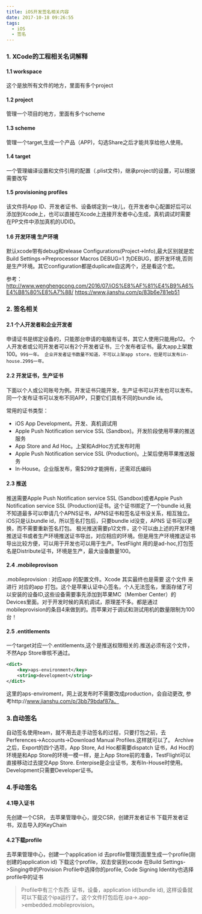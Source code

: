 ```yaml
---
title: iOS开发签名相关内容
date: 2017-10-18 09:26:55
tags:
  - iOS
  - 签名
---
```


### 1. XCode的工程相关名词解释

#### 1.1 workspace
这个是放所有文件的地方，里面有多个project

#### 1.2 project
管理一个项目的地方，里面有多个scheme

#### 1.3 scheme
管理一个target,生成一个产品（APP)，勾选Share之后才能共享给他人使用。

#### 1.4 target
一个管理编译设置和文件引用的配置（.plist文件)，继承project的设置，可以根据需要改写

#### 1.5 provisioning profiles
该文件将App ID、开发者证书、设备绑定到一块儿，在开发者中心配置好后可以添加到Xcode上，也可以直接在Xcode上连接开发者中心生成，真机调试时需要在PP文件中添加真机的UDID。

#### 1.6 开发环境 生产环境 
默认xcode带有debug和release Configurations(Project->Info),最大区别就是宏Build Settings->Preprocessor Macros DEBUG=1 为DEBUG，即开发环境,否则是生产环境。其它configuration都是duplicate自这两个，还是看这个宏。

<!-- more -->
参考：
http://www.wenghengcong.com/2016/07/iOS%E8%AF%81%E4%B9%A6%E4%B8%80%E8%A7%88/
https://www.jianshu.com/p/83b6e781eb51

### 2. 签名相关

#### 2.1 个人开发者和企业开发者
申请证书是绑定设备的，只能那台申请的电脑有证书，其它人使用只能用p12。
个人开发者或公司开发者可以有2个开发者证书，三个发布者证书。最大app上架数100。`99$一年。
企业开发者证书数量不知道，不可以上架app store，但是可以发布in-house.299$一年。`

#### 2.2 开发证书，生产证书
下面以个人或公司账号为例。开发证书只能开发，生产证书可以开发也可以发布。同一个发布证书可以发布不同APP，只要它们具有不同的bundle id。

常用的证书类型：
  * iOS App Development。开发、真机调试用
  * Apple Push Notification service SSL (Sandbox)。开发阶段使用苹果的推送服务
  * App Store and Ad Hoc。上架和AdHoc方式发布时用
  * Apple Push Notification service SSL (Production)。上架后使用苹果推送服务
  * In-House。企业版发布，需$299才能拥有，还需邓氏编码

#### 2.3 推送
推送需要Apple Push Notification service SSL (Sandbox)或者Apple Push Notification service SSL (Production)证书。这个证书绑定了一个bundle id,我不知道最多可以申请几个APNS证书，APNS证书和签名证书没关系，相互独立。
iOS只是认bundle id，所以签名打包后，只要bundle id没变，APNS 证书可以更换，而不需要重新签名打包。
极光推送需要p12文件，这个可以由上述的开发环境推送证书或者生产环境推送证书导出，对应相应的环境。但是用生产环境推送证书导出比较方便，可以用于开发也可以用于生产。TestFlight 用的是ad-hoc,打包签名是Distribute证书，环境是生产，最大设备数量100。

#### 2.4 .mobileprovison
.mobileprovision : 对应app 的配置文件。Xcode 其实最终也是需要 这个文件 来进行 对应的app 打包。这个是苹果认证中心签名，个人无法签名，里面存储了可以安装的设备ID,这些设备需要事先添加到苹果MC（Member Center）的Devices里面。对于开发时候的真机调试，原理差不多。都是通过mobileprovision的条目4来做到的。而苹果对于调试和测试用机的数量限制为100台！

#### 2.5 .entitlements
一个target对应一个.entitlements,这个是推送权限相关的.推送必须有这个文件，不然App Store审核不通过。
``` xml
<dict>
	<key>aps-environment</key>
	<string>development</string>
</dict>
```
这里的aps-enviroment，网上说发布时不需要改成production，会自动更改, 参考http://www.jianshu.com/p/3bb79bdaf87a。

### 3.自动签名
自动签名使用team，就不用去走手动签名的过程，只要打包之前，去Perferences->Accounts->Download Manual Profiles.这样就可以了。
Archive之后，Export的四个选项，App Store, Ad Hoc都需要dispatch 证书，Ad Hoc的环境是和App Store的环境一模一样，是上App Store前的准备，TestFlight可以直接移动过去提交App Store. Enterpise是企业证书，发布In-House时使用。Development只需要Developer证书。

### 4.手动签名
#### 4.1导入证书
先创建一个CSR，
去苹果管理中心，提交CSR，创建开发者证书
下载开发者证书，双击导入的KeyChain
#### 4.2下载profile
去苹果管理中心，创建一个application id
去profile管理页面里生成一个profile(刚创建的application id)
下载这个profile，双击安装到xcode
在Build Settings->Singing中的Provision Profile中选择你的profile, Code Signing Identity也选择profile中的证书

> Profile中有三个东西: 证书，设备，application id(bundle id), 这样设备就可以下载这个ipa运行了。这个文件打包后在.ipa->.app->embedded.mobileprovision。
